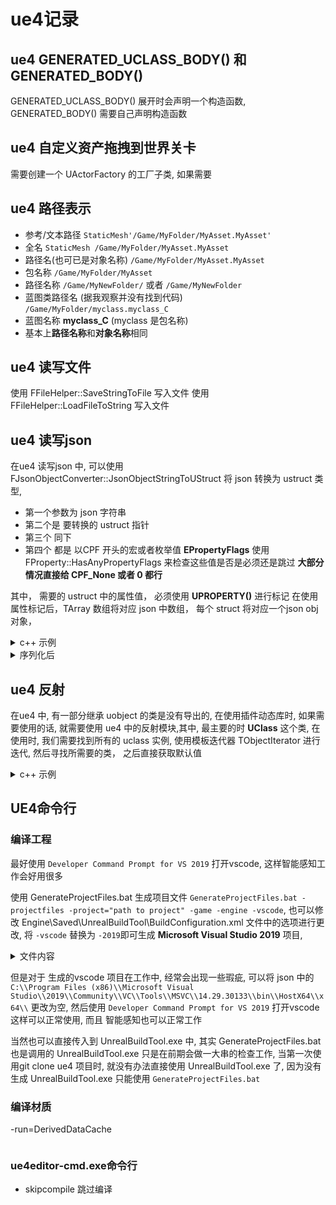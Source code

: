 # ue4记录

## ue4 GENERATED_UCLASS_BODY() 和 GENERATED_BODY()

GENERATED_UCLASS_BODY() 展开时会声明一个构造函数, 
GENERATED_BODY() 需要自己声明构造函数

## ue4 自定义资产拖拽到世界关卡

需要创建一个 UActorFactory 的工厂子类, 如果需要


## ue4 路径表示
- 参考/文本路径 `StaticMesh'/Game/MyFolder/MyAsset.MyAsset'`
- 全名 `StaticMesh /Game/MyFolder/MyAsset.MyAsset`
- 路径名(也可已是对象名称) `/Game/MyFolder/MyAsset.MyAsset`
- 包名称 `/Game/MyFolder/MyAsset`
- 路径名称 `/Game/MyNewFolder/` 或者 `/Game/MyNewFolder`
- 蓝图类路径名 (据我观察并没有找到代码) `/Game/MyFolder/myclass.myclass_C`
- 蓝图名称 **myclass_C** (myclass 是包名称)
- 基本上**路径名称**和**对象名称**相同

## ue4 读写文件 
使用  FFileHelper::SaveStringToFile 写入文件
使用  FFileHelper::LoadFileToString 写入文件

## ue4 读写json

在ue4 读写json 中, 可以使用 FJsonObjectConverter::JsonObjectStringToUStruct 将 json 转换为 ustruct 类型,
- 第一个参数为 json 字符串
- 第二个是 要转换的 ustruct 指针
- 第三个 同下
- 第四个 都是 以CPF 开头的宏或者枚举值 **EPropertyFlags** 使用 FProperty::HasAnyPropertyFlags 
来检查这些值是否是必须还是跳过 **大部分情况直接给 CPF_None 或者 0 都行**

其中， 需要的 ustruct 中的属性值， 必须使用 **UPROPERTY()** 进行标记
在使用属性标记后，TArray 数组将对应 json 中数组， 每个 struct 将对应一个json obj 对象，

<details>
<summary>c++ 示例 </summary>

```c++
#define UENUM(...)
#define GENERATED_BODY(...)
#define UPROPERTY(...)
#define USTRUCT(...)



#define UENUM(...)
#define GENERATED_BODY(...)
#define UPROPERTY(...)
#define USTRUCT(...)


UENUM()
enum class EEnumType : uint8 { None = 0, Abc, Fbx };

USTRUCT()
struct FTest {
  GENERATED_BODY()

  UPROPERTY()
  FString string;

  UPROPERTY()
  uint64 num;

  UPROPERTY()
  EEnumType p_enum;

};

USTRUCT()
struct FGroup {
  GENERATED_BODY()

  UPROPERTY()
  TArray<FTest> groups;
};

FString to_json(){
    FTest l_tets1{};
    FTest l_tets2{};
    FGroup l_group{};
    l_group.groups.Add(l_tets1);
    l_group.groups.Add(l_tets2);

    FString l_str{};
    FJsonObjectConverter::UStructToJsonObjectString<FGroup>(
      l_group, l_str, CPF_None, CPF_None);
    return FString
}
```

</details>

<details>
<summary>序列化后</summary>

```json
{
	"groups": [
		{
			"string": "str",
			"p_enum": "Abc",
			"num": 1001
		},
		{
			"string": "str",
			"p_enum": "Abc",
			"num": 1001
		}
	]
}
```

</details>


## ue4 反射

在ue4 中, 有一部分继承 uobject 的类是没有导出的, 在使用插件动态库时, 如果需要使用的话, 就需要使用
ue4 中的反射模块,其中, 最主要的时 **UClass** 这个类, 在使用时, 我们需要找到所有的 uclass 实例, 
使用模板迭代器 TObjectIterator<T> 进行迭代, 然后寻找所需要的类， 之后直接获取默认值

<details>
<summary>c++ 示例</summary>

```c++
  for (TObjectIterator<UClass> it{}; it; ++it) {
    if (it->IsChildOf(UFactory::StaticClass())) {
      if (it->GetName() == "LevelSequenceFactoryNew") {
        it->GetDefaultObject<UFactory>();
      }
    }
  }

```

</details>
 
## UE4命令行

### 编译工程

最好使用 `Developer Command Prompt for VS 2019` 打开vscode, 这样智能感知工作会好用很多

使用 GenerateProjectFiles.bat 生成项目文件 `GenerateProjectFiles.bat -projectfiles -project="path to project" -game -engine -vscode`, 
也可以修改 Engine\Saved\UnrealBuildTool\BuildConfiguration.xml 文件中的选项进行更改, 将 `-vscode` 替换为 `-2019`即可生成 **Microsoft Visual Studio 2019** 项目,
<details>
<summary>文件内容</summary>

```xml
<?xml version="1.0" encoding="utf-8"?>
<Configuration xmlns="https://www.unrealengine.com/BuildConfiguration">
    <ProjectFileGenerator>
        <Format>VisualStudioCode</Format>
    </ProjectFileGenerator>
</Configuration>

```

</details>
 
 但是对于 生成的vscode 项目在工作中, 经常会出现一些瑕疵, 可以将 json 中的 ` C:\\Program Files (x86)\\Microsoft Visual Studio\\2019\\Community\\VC\\Tools\\MSVC\\14.29.30133\\bin\\HostX64\\x64\\ ` 更改为空, 然后使用 `Developer Command Prompt for VS 2019` 打开vscode 这样可以正常使用, 而且 智能感知也可以正常工作


当然也可以直接传入到 UnrealBuildTool.exe 中, 其实 GenerateProjectFiles.bat 也是调用的 UnrealBuildTool.exe  只是在前期会做一大串的检查工作, 当第一次使用git clone ue4 项目时,
就没有办法直接使用 UnrealBuildTool.exe 了, 因为没有生成 UnrealBuildTool.exe 只能使用 `GenerateProjectFiles.bat`

### 编译材质
 -run=DerivedDataCache


```batch

```

### ue4editor-cmd.exe命令行

 - skipcompile 跳过编译